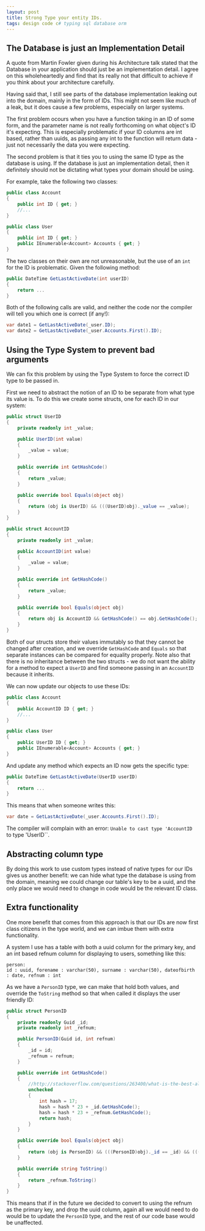 ```yaml
---
layout: post
title: Strong Type your entity IDs.
tags: design code c# typing sql database orm
---
```


## The Database is just an Implementation Detail

A quote from Martin Fowler given during his Architecture talk stated that the Database in your application should just be an implementation detail.  I agree on this wholeheartedly and find that its really not that difficult to achieve if you think about your architecture carefully.

Having said that, I still see parts of the database implementation leaking out into the domain, mainly in the form of IDs.  This might not seem like much of a leak, but it does cause a few problems, especially on larger systems.

The first problem ocours when you have a function taking in an ID of some form, and the parameter name is not really forthcoming on what object's ID it's expecting.  This is especially problematic if your ID columns are int based, rather than uuids, as passing any int to the function will return data - just not necessarily the data you were expecting.

The second problem is that it ties you to using the same ID type as the database is using.  If the database is just an implementation detail, then it definitely should not be dictating what types your domain should be using.

For example, take the following two classes:

```csharp
public class Account
{
	public int ID { get; }
	//...
}

public class User
{
	public int ID { get; }
	public IEnumerable<Account> Accounts { get; }
}
```

The two classes on their own are not unreasonable, but the use of an `int` for the ID is problematic.  Given the following method:

```csharp
public DateTime GetLastActiveDate(int userID)
{
	return ...
}
```

Both of the following calls are valid, and neither the code nor the compiler will tell you which one is correct (if any!):

```csharp
var date1 = GetLastActiveDate(_user.ID);
var date2 = GetLastActiveDate(_user.Accounts.First().ID);
```


## Using the Type System to prevent bad arguments

We can fix this problem by using the Type System to force the correct ID type to be passed in.

First we need to abstract the notion of an ID to be separate from what type its value is.  To do this we create some structs, one for each ID in our system:

```csharp
public struct UserID
{
	private readonly int _value;

	public UserID(int value)
	{
		_value = value;
	}

	public override int GetHashCode()
	{
		return _value;
	}

	public override bool Equals(object obj)
	{
		return (obj is UserID) && (((UserID)obj)._value == _value);
	}
}

public struct AccountID
{
	private readonly int _value;

	public AccountID(int value)
	{
		_value = value;
	}

	public override int GetHashCode()
	{
		return _value;
	}

	public override bool Equals(object obj)
	{
		return obj is AccountID && GetHashCode() == obj.GetHashCode();
	}
}
```

Both of our structs store their values immutably so that they cannot be changed after creation, and we override `GetHashCode` and `Equals` so that separate instances can be compared for equality properly.  Note also that there is no inheritance between the two structs - we do not want the ability for a method to expect a `UserID` and find someone passing in an `AccountID` because it inherits.

We can now update our objects to use these IDs:

```csharp
public class Account
{
	public AccountID ID { get; }
	//...
}

public class User
{
	public UserID ID { get; }
	public IEnumerable<Account> Accounts { get; }
}
```

And update any method which expects an ID now gets the specific type:

```csharp
public DateTime GetLastActiveDate(UserID userID)
{
	return ...
}
```

This means that when someone writes this:

```csharp
var date = GetLastActiveDate(_user.Accounts.First().ID);
```

The compiler will complain with an error: `Unable to cast type 'AccountID` to type 'UserID``.

## Abstracting column type

By doing this work to use custom types instead of native types for our IDs gives us another benefit:  we can hide what type the database is using from the domain, meaning we could change our table's key to be a uuid, and the only place we would need to change in code would be the relevant ID class.

## Extra functionality

One more benefit that comes from this approach is that our IDs are now first class citizens in the type world, and we can imbue them with extra functionality.

A system I use has a table with both a uuid column for the primary key, and an int based refnum column for displaying to users, something like this:

	person:
	id : uuid, forename : varchar(50), surname : varchar(50), dateofbirth : date, refnum : int

As we have a `PersonID` type, we can make that hold both values, and override the `ToString` method so that when called it displays the user friendly ID:

```csharp
public struct PersonID
{
	private readonly Guid _id;
	private readonly int _refnum;

	public PersonID(Guid id, int refnum)
	{
		_id = id;
		_refnum = refnum;
	}

	public override int GetHashCode()
	{
		//http://stackoverflow.com/questions/263400/what-is-the-best-algorithm-for-an-overridden-system-object-gethashcode/263416#263416
		unchecked
		{
			int hash = 17;
			hash = hash * 23 + _id.GetHashCode();
			hash = hash * 23 + _refnum.GetHashCode();
			return hash;
		}
	}

	public override bool Equals(object obj)
	{
		return (obj is PersonID) && (((PersonID)obj)._id == _id) && (((PersonID)obj)._refnum == _refnum);
	}

	public override string ToString()
	{
		return _refnum.ToString()
	}
}
```

This means that if in the future we decided to convert to using the refnum as the primary key, and drop the uuid column, again all we would need to do would be to update the `PersonID` type, and the rest of our code base would be unaffected.

